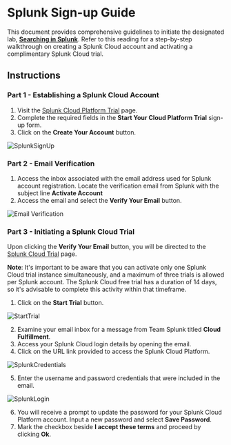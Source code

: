 # Splunk Sign-up Guide

This document provides comprehensive guidelines to initiate the designated lab, **[Searching in Splunk](https://github.com/sindycp/Searching-in-Splunk-)**. Refer to this reading for a step-by-step walkthrough on creating a Splunk Cloud account and activating a complimentary Splunk Cloud trial.

## Instructions

### Part 1 - Establishing a Splunk Cloud Account

1. Visit the [Splunk Cloud Platform Trial](https://www.splunk.com/en_us/download/splunk-cloud.html) page.
2. Complete the required fields in the **Start Your Cloud Platform Trial** sign-up form.
3. Click on the **Create Your Account** button.
   
![SplunkSignUp](https://i.imgur.com/ferWrnv.png)

### Part 2 - Email Verification

1. Access the inbox associated with the email address used for Splunk account registration. Locate the verification email from Splunk with the subject line **Activate Account**
2. Access the email and select the **Verify Your Email** button.

![Email Verification](https://i.imgur.com/UtMQ5D3.png)

### Part 3 - Initiating a Splunk Cloud Trial

Upon clicking the **Verify Your Email** button, you will be directed to the [Splunk Cloud Trial](https://www.splunk.com/en_us/download/splunk-cloud/cloud-trial.html) page.

**Note**: It's important to be aware that you can activate only one Splunk Cloud trial instance simultaneously, and a maximum of three trials is allowed per Splunk account. The Splunk Cloud free trial has a duration of 14 days, so it's advisable to complete this activity within that timeframe.

1. Click on the **Start Trial** button.
   
![StartTrial](https://i.imgur.com/TWPLF9X.png)

2. Examine your email inbox for a message from Team Splunk titled **Cloud Fulfillment**.
3. Access your Splunk Cloud login details by opening the email.
4. Click on the URL link provided to access the Splunk Cloud Platform.

![SplunkCredentials](https://i.imgur.com/D4VTEAP.png)

5. Enter the username and password credentials that were included in the email.

![SplunkLogin](https://i.imgur.com/VwPD6Ho.png)

6. You will receive a prompt to update the password for your Splunk Cloud Platform account. Input a new password and select **Save Password**.
7. Mark the checkbox beside **I accept these terms** and proceed by clicking **Ok**.
